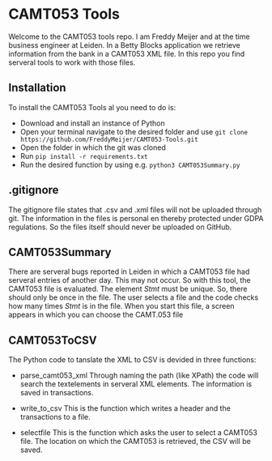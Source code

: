 # CAMT053 Tools
Welcome to the CAMT053 tools repo. I am Freddy Meijer and at the time business engineer at Leiden. In a Betty Blocks application we retrieve information from the bank in a CAMT053 XML file. In this repo you find serveral tools to work with those files.
## Installation
To install the CAMT053 Tools al you need to do is:

- Download and install an instance of Python
- Open your terminal navigate to the desired folder and use `git clone https://github.com/FreddyMeijer/CAMT053-Tools.git`
- Open the folder in which the git was cloned
- Run `pip install -r requirements.txt`
- Run the desired function by using e.g. `python3 CAMT053Summary.py`
## .gitignore
The gitignore file states that .csv and .xml files will not be uploaded through git. The information in the files is personal en thereby protected under GDPA regulations. So the files itself should never be uploaded on GitHub.

## CAMT053Summary
There are serveral bugs reported in Leiden in which a CAMT053 file had serveral entries of another day. This may not occur. So with this tool, the CAMT053 file is evaluated. The element *Stmt* must be unique. So, there should only be once in the file. The user selects a file and the code checks how many times *Stmt* is in the file. When you start this file, a screen appears in which you can choose the CAMT.053 file




## CAMT053ToCSV
The Python code to tanslate the XML to CSV is devided in three functions:

- parse_camt053_xml
Through naming the path (like XPath) the code will search the textelements in serveral XML elements. The information is saved in transactions.

- write_to_csv
This is the function which writes a header and the transactions to a file.

- selectfile
This is the function which asks the user to select a CAMT053 file. The location on which the CAMT053 is retrieved, the CSV will be saved.